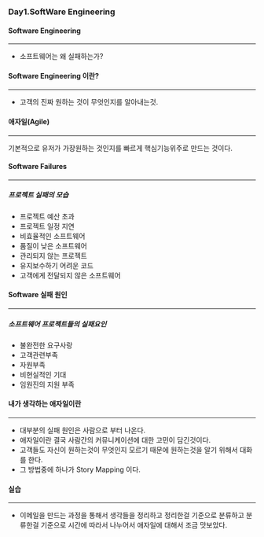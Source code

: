 ### **Day1.SoftWare Engineering**

#### Software Engineering
***
- 소프트웨어는 왜 실패하는가?

#### Software Engineering 이란?
***
- 고객의 진짜 원하는 것이 무엇인지를 알아내는것.

#### 애자일(Agile)
***
기본적으로 유저가 가장원하는 것인지를 빠르게 핵심기능위주로 만드는 것이다.

#### Software Failures
***
##### 프로젝트 실패의 모습

- 프로젝트 예산 초과
- 프로젝트 일정 지연
- 비효율적인 소프트웨어
- 품질이 낮은 소프트웨어
- 관리되지 않는 프로젝트
- 유지보수하기 어려운 코드
- 고객에게 전달되지 않은 소프트웨어

#### Software 실패 원인
***
##### 소프트웨어 프로젝트들의 실패요인

- 불완전한 요구사랑
- 고객관련부족
- 자원부족
- 비현실적인 기대
- 임원진의 지원 부족

#### 내가 생각하는 애자일이란
****
- 대부분의 실패 원인은 사람으로 부터 나온다.
- 애자일이란 결국 사람간의 커뮤니케이션에 대한 고민이 담긴것이다.
- 고객들도 자신이 원하는것이 무엇인지 모르기 때문에 원하는것을 알기 위해서 대화를 한다.
- 그 방법중에 하나가 Story Mapping 이다.

#### 실습
***
- 이메일을 만드는 과정을 통해서 생각들을 정리하고 정리한걸 기준으로 분류하고
분류한걸 기준으로 시간에 따라서 나누어서 애자일에 대해서 조금 맛보았다.
